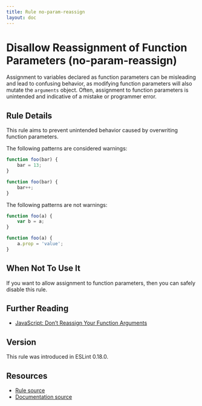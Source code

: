 ```yaml
---
title: Rule no-param-reassign
layout: doc
---
```

<!-- Note: No pull requests accepted for this file. See README.md in the root directory for details. -->
# Disallow Reassignment of Function Parameters (no-param-reassign)

Assignment to variables declared as function parameters can be misleading and lead to confusing behavior, as modifying function parameters will also mutate the `arguments` object. Often, assignment to function parameters is unintended and indicative of a mistake or programmer error.

## Rule Details

This rule aims to prevent unintended behavior caused by overwriting function parameters.

The following patterns are considered warnings:

```js
function foo(bar) {
    bar = 13;
}
```

```js
function foo(bar) {
    bar++;
}
```

The following patterns are not warnings:

```js
function foo(a) {
    var b = a;
}
```

```js
function foo(a) {
    a.prop = 'value';
}
```

## When Not To Use It

If you want to allow assignment to function parameters, then you can safely disable this rule.

## Further Reading

* [JavaScript: Don’t Reassign Your Function Arguments](http://spin.atomicobject.com/2011/04/10/javascript-don-t-reassign-your-function-arguments/)

## Version

This rule was introduced in ESLint 0.18.0.

## Resources

* [Rule source](https://github.com/eslint/eslint/tree/master/lib/rules/no-param-reassign.js)
* [Documentation source](https://github.com/eslint/eslint/tree/master/docs/rules/no-param-reassign.md)
